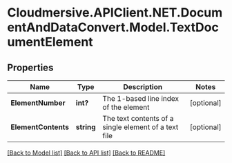 # Cloudmersive.APIClient.NET.DocumentAndDataConvert.Model.TextDocumentElement
## Properties

Name | Type | Description | Notes
------------ | ------------- | ------------- | -------------
**ElementNumber** | **int?** | The 1-based line index of the element | [optional] 
**ElementContents** | **string** | The text contents of a single element of a text file | [optional] 

[[Back to Model list]](../README.md#documentation-for-models) [[Back to API list]](../README.md#documentation-for-api-endpoints) [[Back to README]](../README.md)

